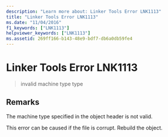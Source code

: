```yaml
---
description: "Learn more about: Linker Tools Error LNK1113"
title: "Linker Tools Error LNK1113"
ms.date: "11/04/2016"
f1_keywords: ["LNK1113"]
helpviewer_keywords: ["LNK1113"]
ms.assetid: 269ff166-b143-48e9-bdf7-db6a0db59fe4
---
```

# Linker Tools Error LNK1113

> invalid machine type type

## Remarks

The machine type specified in the object header is not valid.

This error can be caused if the file is corrupt. Rebuild the object.
